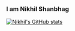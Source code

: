 ### I am Nikhil Shanbhag

[![Nikhil's GitHub stats](https://github-readme-stats.vercel.app/api?username=Nikhil-1503&count_private=true&show_icons=true&theme=dark)](https://github.com/anuraghazra/github-readme-stats)

